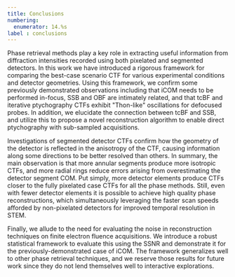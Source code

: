 ```yaml
---
title: Conclusions
numbering:
  enumerator: 14.%s
label : conclusions
---
```


Phase retrieval methods play a key role in extracting useful information from diffraction intensities recorded using both pixelated and segmented detectors.
In this work we have introduced a rigorous framework for comparing the best-case scenario CTF for various experimental conditions and detector geometries.
Using this framework, we confirm some previously demonstrated observations including that iCOM needs to be performed in-focus, SSB and OBF are intimately related, and that tcBF and iterative ptychography CTFs exhibit "Thon-like" oscillations for defocused probes.
In addition, we elucidate the connection between tcBF and SSB, and utilize this to propose a novel reconstruction algorithm to enable direct ptychography with sub-sampled acquisitions.

Investigations of segmented detector CTFs confirm how the geometry of the detector is reflected in the anisotropy of the CTF, causing information along some directions to be better resolved than others.
In summary, the main observation is that more annular segments produce more isotropic CTFs, and more radial rings reduce errors arising from overestimating the detector segment COM.
Put simply, more detector elements produce CTFs closer to the fully pixelated case CTFs for all the phase methods.
Still, even with fewer detector elements it is possible to achieve high quality phase reconstructions, which simultaneously leveraging the faster scan speeds afforded by non-pixelated detectors for improved temporal resolution in STEM.

Finally, we allude to the need for evaluating the noise in reconstruction techniques on finite electron fluence acquisitions.
We introduce a robust statistical framework to evaluate this using the SSNR and demonstrate it for the previously-demonstrated case of iCOM.
The framework generalizes well to other phase retrieval techniques, and we reserve those results for future work since they do not lend themselves well to interactive explorations.
